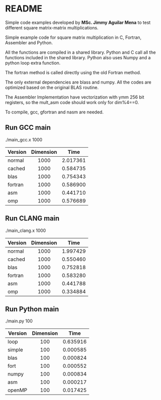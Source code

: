 # README

Simple code examples developed by **MSc. Jimmy Aguilar Mena** to test different square matrix-matrix multiplications.

Simple example code for square matrix multiplication in C, Fortran, Assembler and Python. 

All the functions are compiled in a shared library. Python and C call all the functions included in the shared library. Python 
also uses Numpy and a python loop extra function.

The fortran method is called directly using the old Fortran method.

The only external dependencies are blass and numpy. All the codes are optimized based on the original BLAS routine. 

The Assembler Implementation have vectorization with ymm 256 bit registers, so the mult_asm code should work only for dim%4==0.

To compile, gcc, gfortran and nasm are needed.

## Run GCC main

./main_gcc.x 1000

| Version  | Dimension |   Time   |
|----------|:---------:|:--------:|
|normal    | 1000      | 2.017361 |
|cached    | 1000      | 0.584735 |
|blas      | 1000      | 0.754343 |
|fortran   | 1000      | 0.586900 |
|asm       | 1000      | 0.441710 |
|omp       | 1000      | 0.576689 |

## Run CLANG main

./main_clang.x 1000

| Version  | Dimension |   Time   |
|----------|:---------:|:--------:|
|normal    | 1000      | 1.997429 |
|cached    | 1000      | 0.550460 |
|blas      | 1000      | 0.752818 |
|fortran   | 1000      | 0.583280 |
|asm       | 1000      | 0.441788 |
|omp       | 1000      | 0.334884 |

## Run Python main

./main.py 100

| Version  | Dimension |   Time   |
|----------|:---------:|:--------:|
|loop      | 100       | 0.635916 |
|simple    | 100       | 0.000585 |
|blas      | 100       | 0.000824 |
|fort      | 100       | 0.000552 |
|numpy     | 100       | 0.000834 |
|asm       | 100       | 0.000217 |
|openMP    | 100       | 0.017425 |

